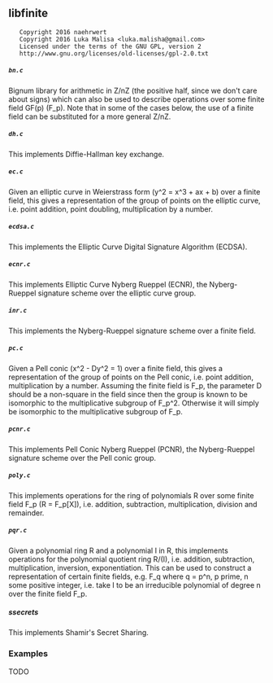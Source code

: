 ## libfinite

```
   Copyright 2016 naehrwert
   Copyright 2016 Luka Malisa <luka.malisha@gmail.com>
   Licensed under the terms of the GNU GPL, version 2
   http://www.gnu.org/licenses/old-licenses/gpl-2.0.txt
```

##### `bn.c`
Bignum library for arithmetic in Z/nZ (the positive half, since we don't care about signs) which can also be used to describe operations over some finite field GF(p) (F_p). Note that in some of the cases below, the use of a finite field can be substituted for a more general Z/nZ.

##### `dh.c`
This implements Diffie-Hallman key exchange.

##### `ec.c`
Given an elliptic curve in Weierstrass form (y^2 = x^3 + ax + b) over a finite field, this gives a representation of the group of points on the elliptic curve, i.e. point addition, point doubling, multiplication by a number.

##### `ecdsa.c`
This implements the Elliptic Curve Digital Signature Algorithm (ECDSA).

##### `ecnr.c`
This implements Elliptic Curve Nyberg Rueppel (ECNR), the Nyberg-Rueppel signature scheme over the elliptic curve group.

##### `inr.c`
This implements the Nyberg-Rueppel signature scheme over a finite field.

##### `pc.c`
Given a Pell conic (x^2 - Dy^2 = 1) over a finite field, this gives a representation of the group of points on the Pell conic, i.e. point addition, multiplication by a number.
Assuming the finite field is F_p, the parameter D should be a non-square in the field since then the group is known to be isomorphic to the multiplicative subgroup of F_p^2. Otherwise it will simply be isomorphic to the multiplicative subgroup of F_p.

##### `pcnr.c`
This implements Pell Conic Nyberg Rueppel (PCNR), the Nyberg-Rueppel signature scheme over the Pell conic group.

##### `poly.c`
This implements operations for the ring of polynomials R over some finite field F_p (R = F_p[X]), i.e. addition, subtraction, multiplication, division and remainder.

##### `pqr.c`
Given a polynomial ring R and a polynomial I in R, this implements operations for the polynomial quotient ring R/(I), i.e. addition, subtraction, multiplication, inversion, exponentiation. This can be used to construct a representation of certain finite fields, e.g. F_q where q = p^n, p prime, n some positive integer, i.e. take I to be an irreducible polynomial of degree n over the finite field F_p.

##### ssecrets
This implements Shamir's Secret Sharing.

### Examples

TODO
